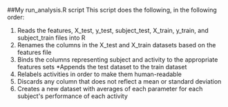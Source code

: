 ##My run_analysis.R script
This script does the following, in the following order:

1. Reads the features, X_test, y_test, subject_test, X_train, y_train, and subject_train files into R
2. Renames the columns in the X_test and X_train datasets based on the features file 
3. Binds the columns representing subject and activity to the appropriate features sets *Appends the test dataset to the train dataset 
4. Relabels activities in order to make them human-readable
5. Discards any column that does not reflect a mean or standard deviation
6. Creates a new dataset with averages of each parameter for each subject's performance of each activity